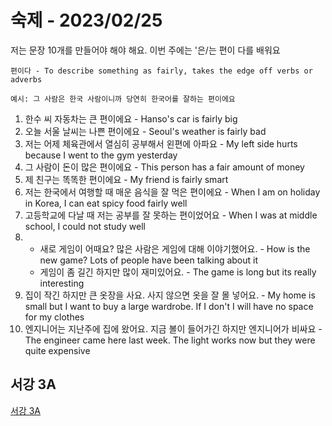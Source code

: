 # 숙제 - 2023/02/25

저는 문장 10개를 만들어야 해야 해요. 이번 주에는 '은/는 편이 다를 배워요

`편이다 - To describe something as fairly, takes the edge off verbs or adverbs`

`예시: 그 사람은 한국 사람이니까 당연히 한국어를 잘하는 편이에요`

1. 한수 씨 자동차는 큰 편이에요 - Hanso's car is fairly big
2. 오늘 서울 날씨는 나쁜 편이에요 - Seoul's weather is fairly bad
3. 저는 어제 체육관에서 열심히 공부해서 왼편에 아파요 - My left side hurts because I went to the gym yesterday
4. 그 사람이 돈이 많은 편이에요 - This person has a fair amount of money
5. 제 친구는 똑똑한 편이에요 - My friend is fairly smart
6. 저는 한국에서 여행할 때 매운 음식을 잘 먹은 편이에요 - When I am on holiday in Korea, I can eat spicy food fairly well
7. 고등학교에 다날 때 저는 공부를 잘 못하는 편이었어요 - When I was at middle school, I could not study well 
8. 
    * 새로 게임이 어때요? 많은 사람은 게임에 대해 이야기했어요. - How is the new game? Lots of people have been  talking about it
    * 게임이 좀 길긴 하지만 많이 재미있어요. - The game is long but its really interesting
9. 집이 작긴 하지만 큰 옷장을 사요. 사지 않으면 옷을 잘 몰 넣어요. - My home is small but I want to buy a large wardrobe. If I don't I will have no space for my clothes
10. 엔지니어는 지난주에 집에 왔어요. 지금 볼이 들어가긴 하지만 엔지니어가 비싸요 - The engineer came here last week. The light works now but they were quite expensive

## 서강 3A

[서강 3A](README.md)
